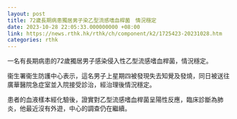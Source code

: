 ```yaml
---
layout: post
title: 72歲長期病患獨居男子染乙型流感嗜血桿菌　情況穩定
date: 2023-10-28 22:05:33.000000000 +08:00
link: https://news.rthk.hk/rthk/ch/component/k2/1725423-20231028.htm
categories: rthk
---
```


一名有長期病患的72歲獨居男子感染侵入性乙型流感嗜血桿菌，情況穩定。

衞生署衞生防護中心表示，這名男子上星期四被發現失去知覺及發燒，同日被送往廣華醫院急症室並入院接受診治，經治理後情況穩定。

患者的血液樣本經化驗後，證實對乙型流感嗜血桿菌呈陽性反應，臨床診斷為肺炎，他最近沒有外遊，中心的調查仍在繼續。
